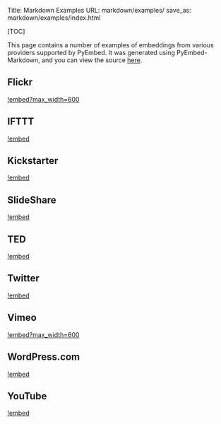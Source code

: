 Title: Markdown Examples
URL: markdown/examples/
save_as: markdown/examples/index.html

[TOC]

This page contains a number of examples of embeddings from various providers supported by PyEmbed.  It was generated using PyEmbed-Markdown, and you can view the source [here](https://raw.github.com/pyembed/pyembed.github.io/source/content/pages/markdown/examples.md).

## Flickr ##

[!embed?max_width=600](http://www.flickr.com/photos/hansjuul/7899334594)

## IFTTT ##

[!embed](https://ifttt.com/recipes/107745)

## Kickstarter ##

[!embed](http://www.kickstarter.com/projects/597507018/pebble-e-paper-watch-for-iphone-and-android)

## SlideShare ##

[!embed](http://www.slideshare.net/haraldf/business-quotes-for-2011)

## TED ##

[!embed](http://www.ted.com/talks/ken_robinson_says_schools_kill_creativity.html)

## Twitter ##

[!embed](https://twitter.com/BarackObama/status/266031293945503744)

## Vimeo ##

[!embed?max_width=600](http://vimeo.com/6428069)

## WordPress.com ##

[!embed](http://invisiblehorse.wordpress.com/2013/12/19/when-angry-draw-guinea-pigs/)

## YouTube ##

[!embed](http://www.youtube.com/watch?v=9bZkp7q19f0)
